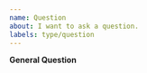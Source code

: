 ```yaml
---
name: Question
about: I want to ask a question.
labels: type/question
---
```


**General Question**

<!--

Before asking a question, make sure you have:

- Searched existing questions [forum-EN](https://discuss.nebula-graph.io/) or [forum-CH](https://discuss.nebula-graph.com.cn/).
- Googled your question.
- Searched open and closed issues.
- Read the [documentation-EN](https://docs.nebula-graph.io/) or [documentation-CH](https://docs.nebula-graph.com.cn/).

-->

